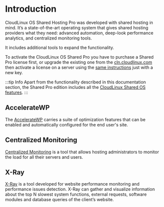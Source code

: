 # Introduction

CloudLinux OS Shared Hosting Pro was developed with shared hosting in mind. It’s a state-of-the-art operating system that gives shared hosting providers what they need: advanced automation, deep-look performance analytics, and centralized monitoring tools.

It includes additional tools to expand the functionality.

To activate the CloudLinux OS Shared Pro you have to purchase a Shared Pro license first, or upgrade the existing one from the [cln.cloudlinux.com](https://cln.cloudlinux.com) then activate a license on a server using the [same instructions](https://docs.cloudlinux.com/shared/cloudlinux_installation/#license-activation) just with a new key.

:::tip Info
Apart from the functionality described in this documentation section, the Shared Pro edition includes all the [CloudLinux Shared OS features](/shared/cloudlinux_os_components/#cloudlinux-os-components).
:::

## AccelerateWP

The [AccelerateWP](/shared-pro/accelerate-wp/) carries a suite of optimization features that can be enabled and automatically configured for the end user's site.

## Centralized Monitoring

[Centralized Monitoring](/shared-pro/centralized-monitoring/) is a tool that allows hosting administrators to monitor the load for all their servers and users.

## X-Ray

[X-Ray](/shared-pro/x-ray/) is a tool developed for website performance monitoring and performance issues detection. X-Ray can gather and visualize information about the top N slowest system functions, external requests, software modules and database queries of the client’s website.
